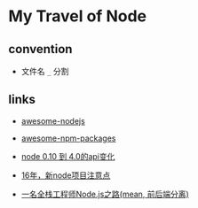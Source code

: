 My Travel of Node
====



convention
----

 - 文件名 `_` 分割




links
----

 - [awesome-nodejs](https://github.com/sindresorhus/awesome-nodejs)
 - [awesome-npm-packages](https://github.com/parro-it/awesome-micro-npm-packages)
 
 - [node 0.10 到 4.0的api变化](http://dudu.zhihu.com/story/7166621)
 - [16年，新node项目注意点](https://github.com/gf-rd/blog/issues/29)
 - [一名全栈工程师Node.js之路(mean, 前后端分离)](https://mp.weixin.qq.com/s?__biz=MzAwMDU1MTE1OQ==&mid=405001493&idx=1&sn=f0ecab9b31bad83fb065ac37bb728245&scene=1&srcid=0511H8laWrc8iox9pdA44xor&key=b28b03434249256b4f9e99c94fa562d2e253e61d625db71cb4be60901199522dd62292e0c61c4f47a0c6c288760d1a43&ascene=0&uin=MjA0ODAxOTEwMw%3D%3D&devicetype=iMac+MacBookAir6%2C2+OSX+OSX+10.11.1+build(15B42)&version=11020012&pass_ticket=SYnl%2Fbi6YoJuJQX2iasnm7EDuG%2FiJJwKYOgYUO5%2FyjNEx1LlKJM6TCOF%2B8raJjEo)